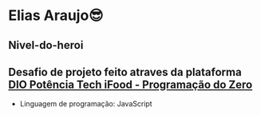 # Elias Araujo😎
## Nivel-do-heroi
## Desafio de projeto feito atraves da plataforma [DIO Potência Tech iFood - Programação do Zero](https://web.dio.me/track/potencia-tech-ifood-programacao-do-zero)
- Linguagem de programação: <i class="fab fa-js"></i> JavaScript
